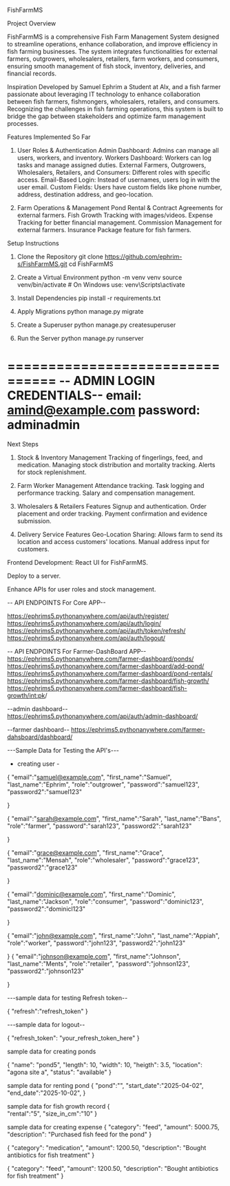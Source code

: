 FishFarmMS

Project Overview

FishFarmMS is a comprehensive Fish Farm Management System designed to streamline operations, 
enhance collaboration, and improve efficiency in fish farming businesses. The system 
integrates functionalities for external farmers, outgrowers, wholesalers, retailers, 
farm workers, and consumers, ensuring smooth management of fish stock, inventory, 
deliveries, and financial records.

Inspiration
Developed by Samuel Ephrim a Student at Alx, and a fish farmer passionate about leveraging 
IT technology to enhance collaboration between fish farmers, fishmongers, wholesalers, 
retailers, and consumers. Recognizing the challenges in fish farming operations, 
this system is built to bridge the gap between stakeholders and optimize farm management processes.


Features Implemented So Far

1. User Roles & Authentication
    Admin Dashboard: Admins can manage all users, workers, and inventory.
    Workers Dashboard: Workers can log tasks and manage assigned duties.
    External Farmers, Outgrowers, Wholesalers, Retailers, and Consumers: Different roles with specific access.
    Email-Based Login: Instead of usernames, users log in with the user email.
    Custom Fields: Users have custom fields like phone number, address, destination address, and geo-location.

2. Farm Operations & Management
    Pond Rental & Contract Agreements for external farmers.
    Fish Growth Tracking with images/videos.
    Expense Tracking for better financial management.
    Commission Management for external farmers.
    Insurance Package feature for fish farmers.


Setup Instructions

1. Clone the Repository
    git clone https://github.com/ephrim-s/FishFarmMS.git
    cd FishFarmMS

2. Create a Virtual Environment
    python -m venv venv
    source venv/bin/activate  # On Windows use: venv\Scripts\activate

3. Install Dependencies
    pip install -r requirements.txt

4. Apply Migrations
    python manage.py migrate

5. Create a Superuser
    python manage.py createsuperuser

6. Run the Server
    python manage.py runserver


================================
-- ADMIN LOGIN CREDENTIALS--
    email: amind@example.com
    password: adminadmin
================================


Next Steps

1. Stock & Inventory Management
    Tracking of fingerlings, feed, and medication.
    Managing stock distribution and mortality tracking.
    Alerts for stock replenishment.

2. Farm Worker Management
    Attendance tracking.
    Task logging and performance tracking.
    Salary and compensation management.


3. Wholesalers & Retailers Features
    Signup and authentication.
    Order placement and order tracking.
    Payment confirmation and evidence submission.

4. Delivery Service Features
    Geo-Location Sharing: Allows farm to send its location and access customers' locations.
    Manual address input for customers.


Frontend Development: React UI for FishFarmMS.

Deploy to a server.

Enhance APIs for user roles and stock management.


-- API ENDPOINTS For Core APP--

https://ephrims5.pythonanywhere.com/api/auth/register/
https://ephrims5.pythonanywhere.com/api/auth/login/
https://ephrims5.pythonanywhere.com/api/auth/token/refresh/
https://ephrims5.pythonanywhere.com/api/auth/logout/

-- API ENDPOINTS For Farmer-DashBoard APP--
https://ephrims5.pythonanywhere.com/farmer-dashboard/ponds/
https://ephrims5.pythonanywhere.com/farmer-dashboard/add-pond/
https://ephrims5.pythonanywhere.com/farmer-dashboard/pond-rentals/
https://ephrims5.pythonanywhere.com/farmer-dashboard/fish-growth/
https://ephrims5.pythonanywhere.com/farmer-dashboard/fish-growth/<int:pk>/


--admin dashboard--
https://ephrims5.pythonanywhere.com/api/auth/admin-dashboard/

--farmer dashboard--
https://ephrims5.pythonanywhere.com/farmer-dahsboard/dashboard/




---Sample Data for Testing the API's---

- creating user -

{
    "email":"samuel@example.com",
    "first_name":"Samuel",
    "last_name":"Ephrim",
    "role":"outgrower",
    "password":"samuel123",
    "password2":"samuel123"

}

{
    "email":"sarah@example.com",
    "first_name":"Sarah",
    "last_name":"Bans",
    "role":"farmer",
    "password":"sarah123",
    "password2":"sarah123"

}

{
    "email":"grace@example.com",
    "first_name":"Grace",
    "last_name":"Mensah",
    "role":"wholesaler",
    "password":"grace123",
    "password2":"grace123"

}

{
    "email":"dominic@example.com",
    "first_name":"Dominic",
    "last_name":"Jackson",
    "role":"consumer",
    "password":"dominic123",
    "password2":"dominicl123"

}

{
    "email":"john@example.com",
    "first_name":"John",
    "last_name":"Appiah",
    "role":"worker",
    "password":"john123",
    "password2":"john123"

}
{
    "email":"johnson@example.com",
    "first_name":"Johnson",
    "last_name":"Ments",
    "role":"retailer",
    "password":"johnson123",
    "password2":"johnson123"

}



---sample data for testing Refresh token--

{
    "refresh":"refresh_token"
}

---sample data for logout--

{
  "refresh_token": "your_refresh_token_here"
}


sample data for creating ponds

{
    "name": "pond5",
    "length": 10,
    "width": 10,
    "heigth": 3.5,
    "location": "agona site a",
    "status": "available"
}



sample data for renting pond
{
    "pond":"",
    "start_date":"2025-04-02",
    "end_date":"2025-10-02",
}

sample data for fish growth record
{    
    "rental":"5",
    "size_in_cm":"10"
}

sample data for creating expense
{
    "category": "feed",
    "amount": 5000.75,
    "description": "Purchased fish feed for the pond"
}

{
    "category": "medication",
    "amount": 1200.50,
    "description": "Bought antibiotics for fish treatment"
}

{
    "category": "feed",
    "amount": 1200.50,
    "description": "Bought antibiotics for fish treatment"
}
